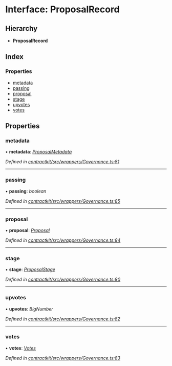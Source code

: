 # Interface: ProposalRecord

## Hierarchy

* **ProposalRecord**

## Index

### Properties

* [metadata](_contractkit_src_wrappers_governance_.proposalrecord.md#metadata)
* [passing](_contractkit_src_wrappers_governance_.proposalrecord.md#passing)
* [proposal](_contractkit_src_wrappers_governance_.proposalrecord.md#proposal)
* [stage](_contractkit_src_wrappers_governance_.proposalrecord.md#stage)
* [upvotes](_contractkit_src_wrappers_governance_.proposalrecord.md#upvotes)
* [votes](_contractkit_src_wrappers_governance_.proposalrecord.md#votes)

## Properties

###  metadata

• **metadata**: *[ProposalMetadata](_contractkit_src_wrappers_governance_.proposalmetadata.md)*

*Defined in [contractkit/src/wrappers/Governance.ts:81](https://github.com/celo-org/celo-monorepo/blob/master/packages/contractkit/src/wrappers/Governance.ts#L81)*

___

###  passing

• **passing**: *boolean*

*Defined in [contractkit/src/wrappers/Governance.ts:85](https://github.com/celo-org/celo-monorepo/blob/master/packages/contractkit/src/wrappers/Governance.ts#L85)*

___

###  proposal

• **proposal**: *[Proposal](../modules/_contractkit_src_wrappers_governance_.md#proposal)*

*Defined in [contractkit/src/wrappers/Governance.ts:84](https://github.com/celo-org/celo-monorepo/blob/master/packages/contractkit/src/wrappers/Governance.ts#L84)*

___

###  stage

• **stage**: *[ProposalStage](../enums/_contractkit_src_wrappers_governance_.proposalstage.md)*

*Defined in [contractkit/src/wrappers/Governance.ts:80](https://github.com/celo-org/celo-monorepo/blob/master/packages/contractkit/src/wrappers/Governance.ts#L80)*

___

###  upvotes

• **upvotes**: *BigNumber*

*Defined in [contractkit/src/wrappers/Governance.ts:82](https://github.com/celo-org/celo-monorepo/blob/master/packages/contractkit/src/wrappers/Governance.ts#L82)*

___

###  votes

• **votes**: *[Votes](_contractkit_src_wrappers_governance_.votes.md)*

*Defined in [contractkit/src/wrappers/Governance.ts:83](https://github.com/celo-org/celo-monorepo/blob/master/packages/contractkit/src/wrappers/Governance.ts#L83)*
